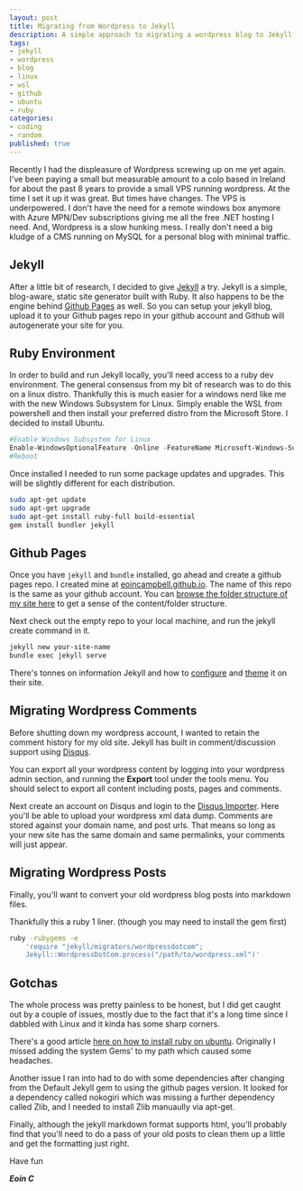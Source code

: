 ```yaml
---
layout: post
title: Migrating from Wordpress to Jekyll
description: A simple approach to migrating a wordpress blog to Jekyll and Github Pages.
tags: 
- jekyll 
- wordpress 
- blog 
- linux 
- wsl 
- github
- ubuntu
- ruby
categories: 
- coding
- random
published: true
---
```


Recently I had the displeasure of Wordpress screwing up on me yet again. I've been paying a small but measurable amount to a colo based in Ireland for about the past 8 years to provide a small VPS running wordpress. At the time I set it up it was great. But times have changes. The VPS is underpowered. I don't have the need for a remote windows box anymore with Azure MPN/Dev subscriptions giving me all the free .NET hosting I need. And, Wordpress is a slow hunking mess. I really don't need a big kludge of a CMS running on MySQL for a personal blog with minimal traffic.

## Jekyll

After a little bit of research, I decided to give [Jekyll][jekyll] a try. Jekyll is a simple, blog-aware, static site generator built with Ruby. It also happens to be the engine behind [Github Pages][github-pages] as well. So you can setup your jekyll blog, upload it to your Github pages repo in your github account and Github will autogenerate your site for you.

## Ruby Environment

In order to build and run Jekyll locally, you'll need access to a ruby dev environment. The general consensus from my bit of research was to do this on a linux distro. Thankfully this is much easier for a windows nerd like me with the new Windows Subsystem for Linux. Simply enable the WSL from powershell and then install your preferred distro from the Microsoft Store. I decided to install Ubuntu.

```powershell
#Enable Windows Subsystem for Linux
Enable-WindowsOptionalFeature -Online -FeatureName Microsoft-Windows-Subsystem-Linux
#Reboot
``` 

Once installed I needed to run some package updates and upgrades. This will be slightly different for each distribution.

```bash
sudo apt-get update
sudo apt-get upgrade
sudo apt-get install ruby-full build-essential 
gem install bundler jekyll
```

## Github Pages

Once you have `jekyll` and `bundle` installed, go ahead and create a github pages repo. I created mine at [eoincampbell.github.io][eoincampbell-github-io]. The name of this repo is the same as your github account. You can [browse the folder structure of my site here][eoincampbell-github-io-repo] to get a sense of the content/folder structure.

Next check out the empty repo to your local machine, and run the jekyll create command in it.

```bash
jekyll new your-site-name
bundle exec jekyll serve
```

There's tonnes on information Jekyll and how to [configure][jekyll-config] and [theme][jekyll-themes] it on their site.

## Migrating Wordpress Comments

Before shutting down my wordpress account, I wanted to retain the comment history for my old site. Jekyll has built in comment/discussion support using [Disqus][disqus].

You can export all your wordpress content by logging into your wordpress admin section, and running the **Export** tool under the tools menu. You should select to export all content including posts, pages and comments.

Next create an account on Disqus and login to the [Disqus Importer][disqus-importer]. Here you'll be able to upload your wordpress xml data dump. Comments are stored against your domain name, and post urls. That means so long as your new site has the same domain and same permalinks, your comments will just appear.

## Migrating Wordpress Posts

Finally, you'll want to convert your old wordpress blog posts into markdown files.

Thankfully this a ruby 1 liner. (though you may need to install the gem first)

```bash
ruby -rubygems -e 
    'require "jekyll/migrators/wordpressdotcom"; 
    Jekyll::WordpressDotCom.process("/path/to/wordpress.xml")'
```

## Gotchas

The whole process was pretty painless to be honest, but I did get caught out by a couple of issues, mostly due to the fact that it's a long time since I dabbled with Linux and it kinda has some sharp corners.

There's a good article [here on how to install ruby on ubuntu][wsl-ubuntu]. Originally I missed adding the system Gems' to my path which caused some headaches.

Another issue I ran into had to do with some dependencies after changing from the Default Jekyll gem to using the github pages version. It looked for a dependency called nokogiri which was missing a further dependency called Zlib, and I needed to install Zlib manuaully via apt-get.

Finally, although the jekyll markdown format supports html, you'll probably find that you'll need to do a pass of your old posts to clean them up a little and get the formatting just right.

Have fun

***Eoin C***

[jekyll]: https://jekyllrb.com/docs/home
[github-pages]: https://pages.github.com/
[disqus]: https://disqus.com/
[disqus-importer]: https://import.disqus.com/
[jekyll-themes]: https://jekyllrb.com/docs/themes/
[jekyll-config]: https://jekyllrb.com/docs/configuration/
[eoincampbell-github-io]: https://eoincampbell.github.io
[eoincampbell-github-io-repo]: https://github.com/eoincampbell/eoincampbell.github.io
[wsl-ubuntu]: https://www.digitalocean.com/community/tutorials/how-to-set-up-a-jekyll-development-site-on-ubuntu-16-04
